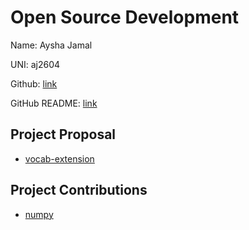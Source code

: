 # Open Source Development

Name: Aysha Jamal

UNI: aj2604

Github: [link](https://github.com/ayshajamjam)

GitHub README: [link](https://github.com/ayshajamjam/ayshajamjam/blob/main/README.md)

## Project Proposal
- [vocab-extension](../projects/javascript/vocab-extension.md)

## Project Contributions
- [numpy](../projects/python/numpy.md)
